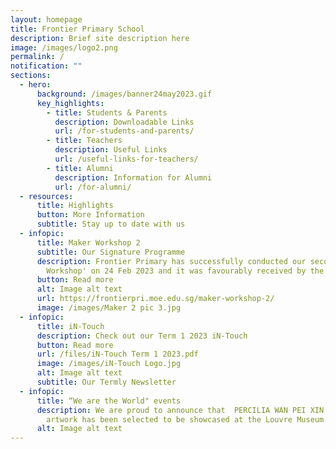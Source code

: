 ```yaml
---
layout: homepage
title: Frontier Primary School
description: Brief site description here
image: /images/logo2.png
permalink: /
notification: ""
sections:
  - hero:
      background: /images/banner24may2023.gif
      key_highlights:
        - title: Students & Parents
          description: Downloadable Links
          url: /for-students-and-parents/
        - title: Teachers
          description: Useful Links
          url: /useful-links-for-teachers/
        - title: Alumni
          description: Information for Alumni
          url: /for-alumni/
  - resources:
      title: Highlights
      button: More Information
      subtitle: Stay up to date with us
  - infopic:
      title: Maker Workshop 2
      subtitle: Our Signature Programme
      description: Frontier Primary has successfully conducted our second 'Maker
        Workshop' on 24 Feb 2023 and it was favourably received by the students.
      button: Read more
      alt: Image alt text
      url: https://frontierpri.moe.edu.sg/maker-workshop-2/
      image: /images/Maker 2 pic 3.jpg
  - infopic:
      title: iN-Touch
      description: Check out our Term 1 2023 iN-Touch
      button: Read more
      url: /files/iN-Touch Term 1 2023.pdf
      image: /images/iN-Touch Logo.jpg
      alt: Image alt text
      subtitle: Our Termly Newsletter
  - infopic:
      title: “We are the World" events
      description: We are proud to announce that  PERCILIA WAN PEI XIN from 5RE6
        artwork has been selected to be showcased at the Louvre Museum in Paris
      alt: Image alt text
---
```

